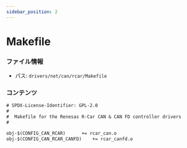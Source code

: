 ```yaml
---
sidebar_position: 2
---
```

# Makefile

### ファイル情報

- パス: `drivers/net/can/rcar/Makefile`

### コンテンツ

```txt
# SPDX-License-Identifier: GPL-2.0
#
#  Makefile for the Renesas R-Car CAN & CAN FD controller drivers
#

obj-$(CONFIG_CAN_RCAR)		+= rcar_can.o
obj-$(CONFIG_CAN_RCAR_CANFD)	+= rcar_canfd.o

```
